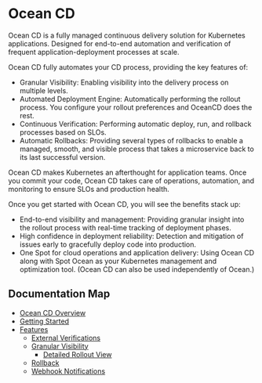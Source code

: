 <meta name="robots" content="noindex">

# Ocean CD

Ocean CD is a fully managed continuous delivery solution for Kubernetes applications.
Designed for end-to-end automation and verification of frequent application-deployment processes at scale.

Ocean CD fully automates your CD process, providing the key features of:

- Granular Visibility: Enabling visibility into the delivery process on multiple levels.
- Automated Deployment Engine: Automatically performing the rollout process. You configure your rollout preferences and OceanCD does the rest.
- Continuous Verification: Performing automatic deploy, run, and rollback processes based on SLOs.
- Automatic Rollbacks: Providing several types of rollbacks to enable a managed, smooth, and visible process that takes a microservice back to its last successful version.

Ocean CD makes Kubernetes an afterthought for application teams. Once you commit your code, Ocean CD takes care of operations, automation, and monitoring to ensure SLOs and production health.

Once you get started with Ocean CD, you will see the benefits stack up:

- End-to-end visibility and management​: Providing granular insight into the rollout process with real-time tracking of deployment phases​.
- High confidence in deployment reliability: Detection and mitigation of issues early to gracefully deploy code into production.
- One Spot for cloud operations and application delivery: Using Ocean CD along with Spot Ocean as your Kubernetes management and optimization tool. (Ocean CD can also be used independently of Ocean.)

## Documentation Map

- [Ocean CD Overview](ocean-cd/ocean-cd-overview)
- [Getting Started](ocean-cd/getting-started/)
- [Features](ocean-cd/features/)
  - [External Verifications](ocean-cd/features/external-verifications)
  - [Granular Visibility](ocean-cd/features/granular-visibility/)
    - [Detailed Rollout View](ocean-cd/features/granular-visibility/detailed-rollout-view)
  - [Rollback](ocean-cd/features/rollback)
  - [Webhook Notifications](ocean-cd/features/webhook-notifications)

